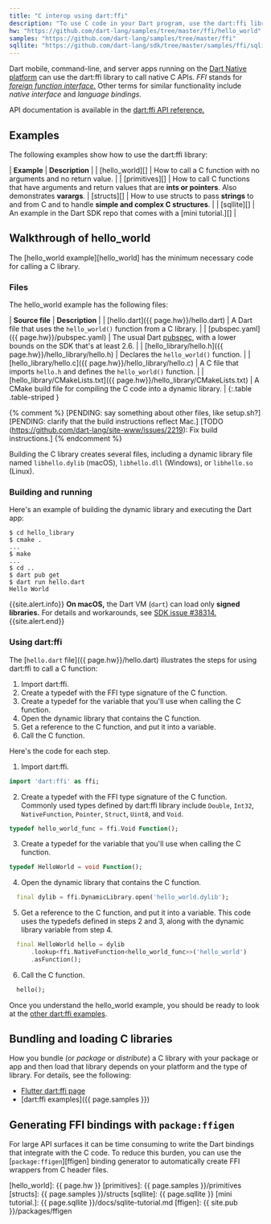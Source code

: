 ```yaml
---
title: "C interop using dart:ffi"
description: "To use C code in your Dart program, use the dart:ffi library (currently in preview)."
hw: "https://github.com/dart-lang/samples/tree/master/ffi/hello_world"
samples: "https://github.com/dart-lang/samples/tree/master/ffi"
sqllite: "https://github.com/dart-lang/sdk/tree/master/samples/ffi/sqlite"
---
```


Dart mobile, command-line, and server apps running on the [Dart Native
platform](/overview#platform/) can use the dart:ffi library to call native C APIs.
_FFI_ stands for [_foreign function interface._][FFI]
Other terms for similar functionality include _native interface_
and _language bindings._

API documentation is available in the
[dart:ffi API reference.]({{site.dart_api}}/dart-ffi/dart-ffi-library.html)

## Examples

The following examples show how to use the dart:ffi library:

| **Example** | **Description** |
| [hello_world][] | How to call a C function with no arguments and no return value. |
| [primitives][] | How to call C functions that have arguments and return values that are **ints or pointers**. Also demonstrates **varargs**.
| [structs][] | How to use structs to pass **strings** to and from C and to handle **simple and complex C structures**. |
| [sqllite][] | An example in the Dart SDK repo that comes with a [mini tutorial.][] |


## Walkthrough of hello_world

The [hello_world example][hello_world] has the minimum necessary code for
calling a C library.

### Files

The hello_world example has the following files:

| **Source file** | **Description** |
| [hello.dart]({{ page.hw}}/hello.dart) | A Dart file that uses the `hello_world()` function from a C library. |
| [pubspec.yaml]({{ page.hw}}/pubspec.yaml) | The usual Dart [pubspec](/tools/pub/pubspec), with a lower bounds on the SDK that's at least 2.6. |
| [hello_library/hello.h]({{ page.hw}}/hello_library/hello.h) | Declares the `hello_world()` function. |
| [hello_library/hello.c]({{ page.hw}}/hello_library/hello.c) | A C file that imports `hello.h` and defines the `hello_world()` function. |
| [hello_library/CMakeLists.txt]({{ page.hw}}/hello_library/CMakeLists.txt) | A CMake build file for compiling the C code into a dynamic library. |
{:.table .table-striped }

{% comment %}
[PENDING: say something about other files, like setup.sh?]
[PENDING: clarify that the build instructions reflect Mac.]
[TODO (https://github.com/dart-lang/site-www/issues/2219): Fix build instructions.]
{% endcomment %}

Building the C library creates several files,
including a dynamic library file named
`libhello.dylib` (macOS), `libhello.dll` (Windows), or
`libhello.so` (Linux).


### Building and running

Here's an example of building the dynamic library and executing the Dart app:

```terminal
$ cd hello_library
$ cmake .
...
$ make
...
$ cd ..
$ dart pub get
$ dart run hello.dart
Hello World
```

{{site.alert.info}}
  **On macOS,** the Dart VM (`dart`) can load only **signed libraries.**
  For details and workarounds,
  see [SDK issue #38314.][38314]
{{site.alert.end}}

[38314]: https://github.com/dart-lang/sdk/issues/38314
  

### Using dart:ffi

The [`hello.dart` file]({{ page.hw}}/hello.dart)
illustrates the steps for using dart:ffi to call a C function:

1. Import dart:ffi.
2. Create a typedef with the FFI type signature of the C function.
3. Create a typedef for the variable that you'll use when calling the C function.
4. Open the dynamic library that contains the C function.
5. Get a reference to the C function, and put it into a variable.
6. Call the C function.

Here's the code for each step.

1. Import dart:ffi.
```dart
import 'dart:ffi' as ffi;
```

2. Create a typedef with the FFI type signature of the C function. <br>
   Commonly used types defined by dart:ffi library include
   `Double`, `Int32`, `NativeFunction`, `Pointer`, `Struct`, `Uint8`, and `Void`.
```dart
typedef hello_world_func = ffi.Void Function();
```

3. Create a typedef for the variable that you'll use when calling the C function.
```dart
typedef HelloWorld = void Function();
```

4. Open the dynamic library that contains the C function.
```dart
  final dylib = ffi.DynamicLibrary.open('hello_world.dylib');
```

5. Get a reference to the C function, and put it into a variable.
   This code uses the typedefs defined in steps 2 and 3, along with
   the dynamic library variable from step 4.
```dart
  final HelloWorld hello = dylib
      .lookup<ffi.NativeFunction<hello_world_func>>('hello_world')
      .asFunction();
```

6. Call the C function.
```dart
  hello();
```

Once you understand the hello_world example, you should be ready to look at the
[other dart:ffi examples](#examples).


## Bundling and loading C libraries

How you bundle (or _package_ or _distribute_)
a C library with your package or app and then load that library
depends on your platform and the type of library.
For details, see the following:

* [Flutter dart:ffi page][binding]
* [dart:ffi examples]({{ page.samples }})

## Generating FFI bindings with `package:ffigen`

For large API surfaces it can be time consuming to write the Dart bindings
that integrate with the C code. To reduce this burden, you can use the
[`package:ffigen`][ffigen]
binding generator to automatically create FFI wrappers from C header files.


[binding]: https://flutter.dev/docs/development/platform-integration/c-interop
[FFI]: https://en.wikipedia.org/wiki/Foreign_function_interface
[ffi issue]: https://github.com/dart-lang/sdk/issues/34452
[hello_world]: {{ page.hw }}
[primitives]: {{ page.samples }}/primitives
[structs]: {{ page.samples }}/structs
[sqllite]: {{ page.sqllite }}
[mini tutorial.]: {{ page.sqllite }}/docs/sqlite-tutorial.md
[ffigen]: {{ site.pub }}/packages/ffigen

